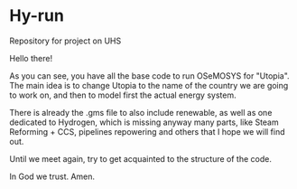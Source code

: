 # Hy-run

Repository for project on UHS

Hello there!

As you can see, you have all the base code to run OSeMOSYS for "Utopia". The main idea is to change Utopia to the name of the country we are going to work on, and then to model first the actual energy system. 

There is already the .gms file to also include renewable, as well as one dedicated to Hydrogen, which is missing anyway many parts, like Steam Reforming + CCS, pipelines repowering and others that I hope we will find out. 

Until we meet again, try to get acquainted to the structure of the code.

In God we trust. Amen.

